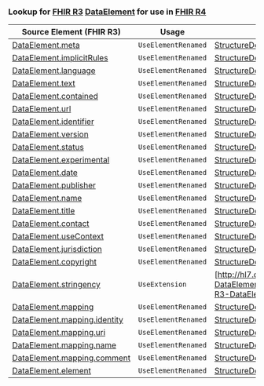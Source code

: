 ### Lookup for [FHIR R3](https://hl7.org/fhir/STU3/) [DataElement](https://hl7.org/fhir/STU3/DataElement.html) for use in [FHIR R4](https://hl7.org/fhir/R4/)

| Source Element (FHIR R3) | Usage | Target |
| -------------- | ----- | ------ |
| [DataElement.meta](https://hl7.org/fhir/STU3/DataElement.html#resource) | `UseElementRenamed` | [StructureDefinition.meta](https://hl7.org/fhir/R4/StructureDefinition.html#resource) |
| [DataElement.implicitRules](https://hl7.org/fhir/STU3/DataElement.html#resource) | `UseElementRenamed` | [StructureDefinition.implicitRules](https://hl7.org/fhir/R4/StructureDefinition.html#resource) |
| [DataElement.language](https://hl7.org/fhir/STU3/DataElement.html#resource) | `UseElementRenamed` | [StructureDefinition.language](https://hl7.org/fhir/R4/StructureDefinition.html#resource) |
| [DataElement.text](https://hl7.org/fhir/STU3/DataElement.html#resource) | `UseElementRenamed` | [StructureDefinition.text](https://hl7.org/fhir/R4/StructureDefinition.html#resource) |
| [DataElement.contained](https://hl7.org/fhir/STU3/DataElement.html#resource) | `UseElementRenamed` | [StructureDefinition.contained](https://hl7.org/fhir/R4/StructureDefinition.html#resource) |
| [DataElement.url](https://hl7.org/fhir/STU3/DataElement.html#resource) | `UseElementRenamed` | [StructureDefinition.url](https://hl7.org/fhir/R4/StructureDefinition.html#resource) |
| [DataElement.identifier](https://hl7.org/fhir/STU3/DataElement.html#resource) | `UseElementRenamed` | [StructureDefinition.identifier](https://hl7.org/fhir/R4/StructureDefinition.html#resource) |
| [DataElement.version](https://hl7.org/fhir/STU3/DataElement.html#resource) | `UseElementRenamed` | [StructureDefinition.version](https://hl7.org/fhir/R4/StructureDefinition.html#resource) |
| [DataElement.status](https://hl7.org/fhir/STU3/DataElement.html#resource) | `UseElementRenamed` | [StructureDefinition.status](https://hl7.org/fhir/R4/StructureDefinition.html#resource) |
| [DataElement.experimental](https://hl7.org/fhir/STU3/DataElement.html#resource) | `UseElementRenamed` | [StructureDefinition.experimental](https://hl7.org/fhir/R4/StructureDefinition.html#resource) |
| [DataElement.date](https://hl7.org/fhir/STU3/DataElement.html#resource) | `UseElementRenamed` | [StructureDefinition.date](https://hl7.org/fhir/R4/StructureDefinition.html#resource) |
| [DataElement.publisher](https://hl7.org/fhir/STU3/DataElement.html#resource) | `UseElementRenamed` | [StructureDefinition.publisher](https://hl7.org/fhir/R4/StructureDefinition.html#resource) |
| [DataElement.name](https://hl7.org/fhir/STU3/DataElement.html#resource) | `UseElementRenamed` | [StructureDefinition.name](https://hl7.org/fhir/R4/StructureDefinition.html#resource) |
| [DataElement.title](https://hl7.org/fhir/STU3/DataElement.html#resource) | `UseElementRenamed` | [StructureDefinition.title](https://hl7.org/fhir/R4/StructureDefinition.html#resource) |
| [DataElement.contact](https://hl7.org/fhir/STU3/DataElement.html#resource) | `UseElementRenamed` | [StructureDefinition.contact](https://hl7.org/fhir/R4/StructureDefinition.html#resource) |
| [DataElement.useContext](https://hl7.org/fhir/STU3/DataElement.html#resource) | `UseElementRenamed` | [StructureDefinition.useContext](https://hl7.org/fhir/R4/StructureDefinition.html#resource) |
| [DataElement.jurisdiction](https://hl7.org/fhir/STU3/DataElement.html#resource) | `UseElementRenamed` | [StructureDefinition.jurisdiction](https://hl7.org/fhir/R4/StructureDefinition.html#resource) |
| [DataElement.copyright](https://hl7.org/fhir/STU3/DataElement.html#resource) | `UseElementRenamed` | [StructureDefinition.copyright](https://hl7.org/fhir/R4/StructureDefinition.html#resource) |
| [DataElement.stringency](https://hl7.org/fhir/STU3/DataElement.html#resource) | `UseExtension` | [http://hl7.org/fhir/3.0/StructureDefinition/extension-DataElement.stringency](StructureDefinition-ext-R3-DataElement.stringency.html) |
| [DataElement.mapping](https://hl7.org/fhir/STU3/DataElement.html#resource) | `UseElementRenamed` | [StructureDefinition.mapping](https://hl7.org/fhir/R4/StructureDefinition.html#resource) |
| [DataElement.mapping.identity](https://hl7.org/fhir/STU3/DataElement.html#resource) | `UseElementRenamed` | [StructureDefinition.mapping.identity](https://hl7.org/fhir/R4/StructureDefinition.html#resource) |
| [DataElement.mapping.uri](https://hl7.org/fhir/STU3/DataElement.html#resource) | `UseElementRenamed` | [StructureDefinition.mapping.uri](https://hl7.org/fhir/R4/StructureDefinition.html#resource) |
| [DataElement.mapping.name](https://hl7.org/fhir/STU3/DataElement.html#resource) | `UseElementRenamed` | [StructureDefinition.mapping.name](https://hl7.org/fhir/R4/StructureDefinition.html#resource) |
| [DataElement.mapping.comment](https://hl7.org/fhir/STU3/DataElement.html#resource) | `UseElementRenamed` | [StructureDefinition.mapping.comment](https://hl7.org/fhir/R4/StructureDefinition.html#resource) |
| [DataElement.element](https://hl7.org/fhir/STU3/DataElement.html#resource) | `UseElementRenamed` | [StructureDefinition.differential.element](https://hl7.org/fhir/R4/StructureDefinition.html#resource) |
